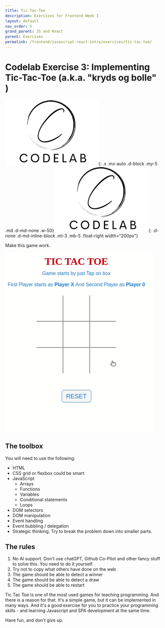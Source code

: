 ```yaml
---
title: Tic-Tac-Toe
description: Exercises for Frontend Week I
layout: default
nav_order: 5
grand_parent: JS and React
parent: Exercises
permalink: /frontend/javascript-react-intro/exercises/tic-tac-toe/
---
```


# Codelab Exercise 3: Implementing Tic-Tac-Toe (a.k.a. "kryds og bolle" )

![Codelab](./images/codelab.png){: .x .mx-auto .d-block .my-5 .md .d-md-none .w-50}
![Codelab](./images/codelab.png){: .d-none .d-md-inline-block .ml-3 .mb-5 .float-right width="200px"}

Make this game work.

![Tic Tac Toe](./images/tic-tac-toe.gif)

## The toolbox

You will need to use the following:

- HTML
- CSS grid or flexbox could be smart
- JavaScript
  - Arrays
  - Functions
  - Variables
  - Conditional statements
  - Loops
- DOM selectors
- DOM manipulation
- Event handling
- Event bubbling / delegation
- Strategic thinking. Try to break the problem down into smaller parts.

## The rules

1. No AI support. Don't use chatGPT, Github Co-Pilot and other fancy stuff to solve this. You need to do it yourself.
2. Try not to copy what others have done on the web
3. The game should be able to detect a winner
4. The game should be able to detect a draw
5. The game should be able to restart

Tic Tac Toe is one of the most used games for teaching programming. And there is a reason for that. It's a simple game, but it can be implemented in many ways. And it's a good exercise for you to practice your programming skills - and learning Javascript and SPA development at the same time.

Have fun, and don't give up.
